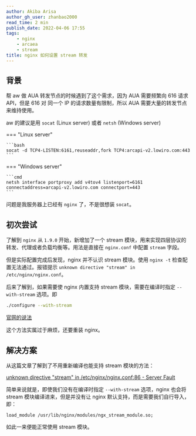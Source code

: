 ```yaml
---
author: Akiba Arisa
author_gh_user: zhanbao2000
read_time: 2 min
publish_date: 2022-04-06 17:55
tags:
    - nginx
    - arcaea
    - stream
title: nginx 如何设置 stream 转发
---
```


## 背景

帮 aw 做 AUA 转发节点的时候遇到了这个需求，因为 AUA 需要频繁向 616 请求 API，但是 616 对 同一个 IP 的请求数量有限制，所以 AUA 需要大量的转发节点来维持使用。

aw 的建议是用 `socat` (Linux server) 或者 `netsh` (Windows server)

=== "Linux server"

    ```bash
    socat -d TCP4-LISTEN:6161,reuseaddr,fork TCP4:arcapi-v2.lowiro.com:443
    ```

=== "Windows server"

    ```cmd
    netsh interface portproxy add v4tov4 listenport=6161 connectaddress=arcapi-v2.lowiro.com connectport=443
    ```

问题是我服务器上已经有 `nginx` 了，不是很想装 `socat`。

## 初次尝试

了解到 `nginx` 从 `1.9.0` 开始，新增加了一个 stream 模块，用来实现四层协议的转发、代理或者负载均衡等。用法是直接在 `nginx.conf` 中配置 `stream` 字段。

但是实际配置完成后发现，nginx 并不认识 stream 模块。使用 `nginx -t` 检查配置无法通过。报错提示 `unknown directive "stream" in /etc/nginx/nginx.conf`。

后来了解到，如果需要使 nginx 内置支持 stream 模块，需要在编译时指定 `--with-stream` 选项。即

```bash
./configure --with-stream
```

[官网的说法](http://nginx.org/en/docs/stream/ngx_stream_core_module.html)

这个方法实属过于麻烦，还要重装 nginx。

## 解决方案

从这篇文章了解到了不用重新编译也能支持 stream 模块的方法：

[unknown directive "stream" in /etc/nginx/nginx.conf:86 - Server Fault](https://serverfault.com/questions/858067/unknown-directive-stream-in-etc-nginx-nginx-conf86)

简单来说就是，即使我们没有在编译时指定 `--with-stream` 选项，nginx 也会将 stream 模块编译进来，但是并没有让 nginx 默认支持，而是需要我们自行导入，即：

```nginx
load_module /usr/lib/nginx/modules/ngx_stream_module.so;
```

如此一来便能正常使用 stream 模块。
